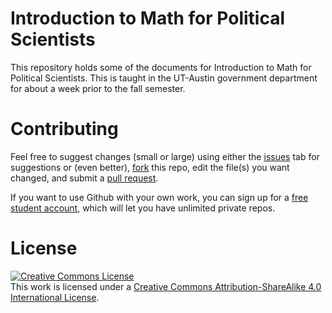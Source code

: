 # Introduction to Math for Political Scientists

This repository holds some of the documents for Introduction to Math
for Political Scientists. This is taught in the UT-Austin government
department for about a week prior to the fall semester.

# Contributing 

Feel free to suggest changes (small or large) using
either the [issues](https://guides.github.com/features/issues/) tab
for suggestions or (even better),
[fork](https://help.github.com/articles/fork-a-repo/) this repo, edit
the file(s) you want changed, and submit a
[pull request](https://help.github.com/articles/using-pull-requests/).

If you want to use Github with your own work, you can sign up for a
[free student account](https://education.github.com/), which will let
you have unlimited private repos.

# License

<a rel="license" href="http://creativecommons.org/licenses/by-sa/4.0/"><img alt="Creative Commons License" style="border-width:0" src="https://i.creativecommons.org/l/by-sa/4.0/88x31.png" /></a><br />This work is licensed under a <a rel="license" href="http://creativecommons.org/licenses/by-sa/4.0/">Creative Commons Attribution-ShareAlike 4.0 International License</a>.
